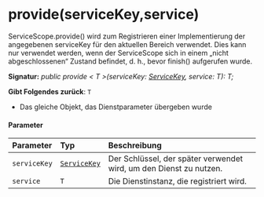 # <a name="provideservicekeyservice"></a>provide(serviceKey,service)




ServiceScope.provide() wird zum Registrieren einer Implementierung der angegebenen serviceKey für den aktuellen Bereich verwendet. Dies kann nur verwendet werden, wenn der ServiceScope sich in einem „nicht abgeschlossenen“ Zustand befindet, d. h., bevor finish() aufgerufen wurde.

**Signatur:** _public provide < T >(serviceKey: [ServiceKey](../sp-core-library/servicekey.md)<T>, service: T): T;_

**Gibt Folgendes zurück**: `T`



- Das gleiche Objekt, das Dienstparameter übergeben wurde

#### <a name="parameters"></a>Parameter


| Parameter       | Typ    | Beschreibung |
|:-------------|:---------------|:------------|
| `serviceKey`    | [`ServiceKey`](../sp-core-library/servicekey.md)<T> | Der Schlüssel, der später verwendet wird, um den Dienst zu nutzen. |
| `service`    | `T` | Die Dienstinstanz, die registriert wird. |


